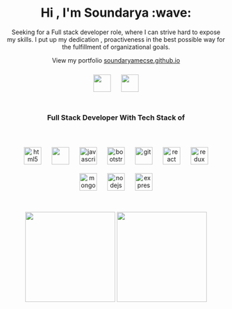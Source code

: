 <h1 align="center">Hi , I'm Soundarya :wave:</h1>
<p align="center">Seeking for a Full stack developer role, where I can strive hard to expose my skills. I put up my dedication , proactiveness in the best possible way for the fulfillment of organizational goals.</p>
<p align="center">View my portfolio <a href="https://soundaryamecse.github.io">soundaryamecse.github.io</a></p>
<p align="center">
<a href="https://twitter.com/SoundaryaM20"><img src="https://seeklogo.com/images/T/twitter-logo-A84FE9258E-seeklogo.com.png" width="40" height="40" style="padding:10px;"/></a>
<a href="https://www.linkedin.com/in/soundarya-m-29b346113"/><img src="https://lh3.googleusercontent.com/proxy/T8k6MJ7J5t8taJBUC6COTS8wO3eKftoflwEXz0yPSVZp8JHGmhY-Q4lwZH1Ny3CXUA_PGJ-svXCiwG1xwAbEQRONqWu8If3xYsmVXaGSqzBtp7J5gTUOHxk4PJCjpb8ErQ" width="40" height="40" style="padding:10px;"/></a>
</p>
<h1></h1>
<h3 align="center">Full Stack Developer With Tech Stack of</h3><br />
<p align="center">
  <img src="https://upload.wikimedia.org/wikipedia/commons/thumb/3/38/HTML5_Badge.svg/600px-HTML5_Badge.svg.png" alt="html5" width="40" height="40" style="padding:10px;"/>
 <img src="https://cdn.iconscout.com/icon/free/png-512/css-118-569410.png" width="40" height="40" style="padding:10px;"/> 
  <img src="https://upload.wikimedia.org/wikipedia/commons/thumb/9/99/Unofficial_JavaScript_logo_2.svg/1024px-Unofficial_JavaScript_logo_2.svg.png" alt="javascript" width="40" height="40" style="padding:10px;"/>
  <img src="https://upload.wikimedia.org/wikipedia/commons/thumb/b/b2/Bootstrap_logo.svg/1024px-Bootstrap_logo.svg.png" alt="bootstrap" width="40" height="40" style="padding:10px;"/> 
  <img src="https://upload.wikimedia.org/wikipedia/commons/thumb/3/3f/Git_icon.svg/1024px-Git_icon.svg.png" alt="git" width="40" height="40" style="padding:10px;"/>
  <img src="https://upload.wikimedia.org/wikipedia/commons/thumb/a/a7/React-icon.svg/1280px-React-icon.svg.png" alt="react" width="40" height="40" style="padding:10px;object-fit:contain"/>
   <img src="https://cdn.worldvectorlogo.com/logos/redux.svg" alt="redux" width="40" height="40" style="padding:10px;"/> 
    <img src="https://img.icons8.com/color/452/mongodb.png" alt="mongodb" width="40" height="40" style="padding:10px;"/> 
     <img src="https://upload.wikimedia.org/wikipedia/commons/thumb/d/d9/Node.js_logo.svg/1280px-Node.js_logo.svg.png" alt="nodejs" width="40" height="40" style="padding:10px;"/> 
  <img src="https://www.pngfind.com/pngs/m/136-1363736_express-js-icon-png-transparent-png.png" alt="express" width="40" height="40" style="padding:10px;"/> 
 </p>
 <h1></h1>
 
  <p align='center'>
  <img src="https://github-readme-stats.vercel.app/api?username=soundaryamecse&theme=dark&show_icons=true&count_private=true" height="207px" /> 
  <img src="https://github-readme-stats.vercel.app/api/top-langs/?username=soundaryamecse&theme=dark" height="207px" />

</P>
    
<!--**soundaryamecse/soundaryamecse** is a ✨ _special_ ✨ repository because its `README.md` (this file) appears on your GitHub profile.
Here are some ideas to get you started:
- 🔭 I’m currently working on ...
- 🌱 I’m currently learning ...
- 👯 I’m looking to collaborate on ...
- 🤔 I’m looking for help with ...
- 💬 Ask me about ...
- 📫 How to reach me: ...
- 😄 Pronouns: ...
- ⚡ Fun fact: ...
-->


